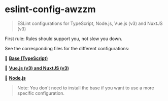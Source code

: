 # eslint-config-awzzm
> ESLint configurations for TypeScript, Node.js, Vue.js (v3) and NuxtJS (v3)

First rule: Rules should support you, not slow you down.

See the corresponding files for the different configurations:

:yellow_heart: **[Base (TypeScript)](/packages/base)**

:green_heart: **[Vue.js (v3) and NuxtJS (v3)](/packages/vue)**

:purple_heart: **[Node.js](/packages/node)**

> Note: You don't need to install the base if you want to use a more specific configuration.
